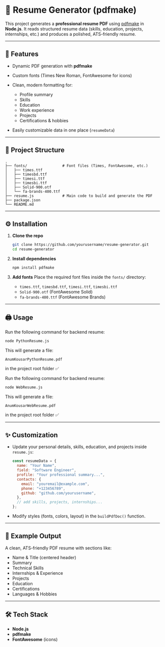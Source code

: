 # 📄 Resume Generator (pdfmake)

This project generates a **professional resume PDF** using [pdfmake](http://pdfmake.org) in **Node.js**.
It reads structured resume data (skills, education, projects, internships, etc.) and produces a polished, ATS-friendly resume.

---

## 🚀 Features

* Dynamic PDF generation with **pdfmake**
* Custom fonts (Times New Roman, FontAwesome for icons)
* Clean, modern formatting for:

  * Profile summary
  * Skills
  * Education
  * Work experience
  * Projects
  * Certifications & hobbies
* Easily customizable data in one place (`resumeData`)

---

## 📂 Project Structure

```
.
├── fonts/                # Font files (Times, FontAwesome, etc.)
│   ├── times.ttf
│   ├── timesbd.ttf
│   ├── timesi.ttf
│   ├── timesbi.ttf
│   ├── Solid-900.otf
│   └── fa-brands-400.ttf
├── resume.js             # Main code to build and generate the PDF
├── package.json
└── README.md
```

---

## ⚙️ Installation

1. **Clone the repo**

   ```bash
   git clone https://github.com/yourusername/resume-generator.git
   cd resume-generator
   ```

2. **Install dependencies**

   ```bash
   npm install pdfmake
   ```

3. **Add fonts**
   Place the required font files inside the `fonts/` directory:

   * `times.ttf`, `timesbd.ttf`, `timesi.ttf`, `timesbi.ttf`
   * `Solid-900.otf` (FontAwesome Solid)
   * `fa-brands-400.ttf` (FontAwesome Brands)

---

## 🖨️ Usage

Run the following command for backend resume:

```bash
node PythonResume.js
```

This will generate a file:

```
AnumKousarPythonResume.pdf
```

in the project root folder ✅

Run the following command for backend resume:

```bash
node WebResume.js
```

This will generate a file:

```
AnumKousarWebResume.pdf
```

in the project root folder ✅

---

## ✨ Customization

* Update your personal details, skills, education, and projects inside `resume.js`:

  ```js
  const resumeData = {
    name: "Your Name",
    field: "Software Engineer",
    profile: "Your professional summary...",
    contacts: {
      email: "youremail@example.com",
      phone: "+123456789",
      github: "github.com/yourusername",
    },
    // add skills, projects, internships...
  };
  ```

* Modify styles (fonts, colors, layout) in the `buildPdfDoc()` function.

---

## 📌 Example Output

A clean, ATS-friendly PDF resume with sections like:

* Name & Title (centered header)
* Summary
* Technical Skills
* Internships & Experience
* Projects
* Education
* Certifications
* Languages & Hobbies

---

## 🛠️ Tech Stack

* **Node.js**
* **pdfmake**
* **FontAwesome** (icons)